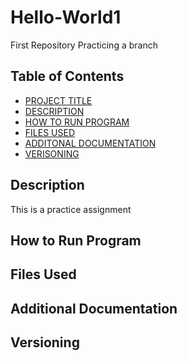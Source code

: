 # Hello-World1
First Repository
Practicing a branch

## Table of Contents
- [PROJECT TITLE](https://github.com/SJerden/Hello-World1/blob/main/README.md#table-of-contents)
- [DESCRIPTION](https://github.com/SJerden/Hello-World1/blob/main/README.md#description)
- [HOW TO RUN PROGRAM](https://github.com/SJerden/Hello-World1/blob/main/README.md#how-to-run-program)
- [FILES USED](https://github.com/SJerden/Hello-World1/blob/main/README.md#files-used)
- [ADDITONAL DOCUMENTATION](https://github.com/SJerden/Hello-World1/blob/main/README.md#additional-documentation)
- [VERISONING](https://github.com/SJerden/Hello-World1/blob/main/README.md#versioning)

## Description 
This is a practice assignment

## How to Run Program

## Files Used

## Additional Documentation 

## Versioning 
